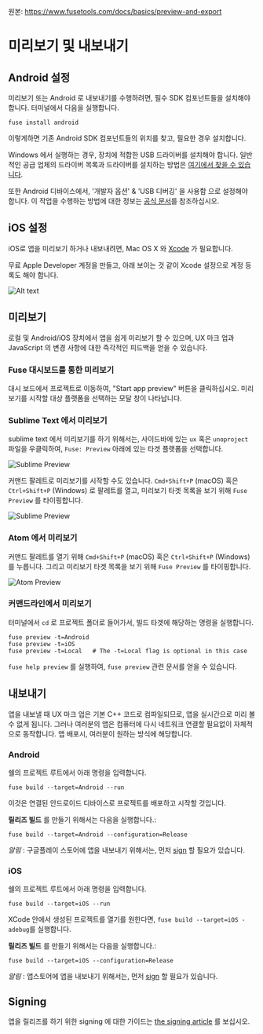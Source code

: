 
원본: https://www.fusetools.com/docs/basics/preview-and-export

# 미리보기 및 내보내기 #

## Android 설정 ##

미리보기 또는 Android 로 내보내기를 수행하려면, 필수 SDK 컴포넌트들을 설치해야합니다. 터미널에서 다음을 실행합니다.

```
fuse install android
```

이렇게하면 기존 Android SDK 컴포넌트들의 위치를 찾고, 필요한 경우 설치합니다.

Windows 에서 실행하는 경우, 장치에 적합한 USB 드라이버를 설치해야 합니다. 일반적인 공급 업체의 드라이버 목록과 드라이버를 설치하는 방법은 [여기에서 찾을 수 있습니다](https://developer.android.com/studio/run/oem-usb.html#Drivers).

또한 Android 디바이스에서, '개발자 옵션' & 'USB 디버깅' 을 사용함 으로 설정해야 합니다. 이 작업을 수행하는 방법에 대한 정보는 [공식 문서](https://developer.android.com/studio/run/device.html)를 참조하십시오.

## iOS 설정 ## 

 iOS로 앱을 미리보기 하거나 내보내려면, Mac OS X 와 [Xcode](https://itunes.apple.com/en/app/xcode/id497799835) 가 필요합니다.

 무료 Apple Developer 계정을 만들고, 아래 보이는 것 같이 Xcode 설정으로 계정 등록도 해야 합니다.

![Alt text](https://res.cloudinary.com/fusetools/image/upload/w_450%2Ch_450%2Cdpr_1.0%2Cc_limit/documentation_v2/401edb6f22e77628712f87ecc5b4bde4__media/preview-and-export-xcode-add-apple-id.webp)

## 미리보기 ##

로컬 및 Android/iOS 장치에서 앱을 쉽게 미리보기 할 수 있으며, UX 마크 업과 JavaScript 의 변경 사항에 대한 즉각적인 피드백을 얻을 수 있습니다.

### Fuse 대시보드를 통한 미리보기 ###

대시 보드에서 프로젝트로 이동하여, "Start app preview" 버튼을 클릭하십시오. 미리보기를 시작할 대상 플랫폼을 선택하는 모달 창이 나타납니다.

### Sublime Text 에서 미리보기 ###

sublime text 에서 미리보기를 하기 위해서는, 사이드바에 있는 `ux` 혹은 `unoproject` 파일을 우클릭하여, `Fuse: Preview` 아래에 있는 타겟 플랫폼을 선택합니다.

![Sublime Preview](https://res.cloudinary.com/fusetools/image/upload/w_450%2Ch_450%2Cdpr_1.0%2Cc_limit/documentation_v2/04970d4c6ae8aa6d1827725e07de1844__media/preview-and-export-device-preview-osx-sublime-preview-menu.webp)

커맨드 팔레트로 미리보기를 시작할 수도 있습니다. `Cmd+Shift+P` (macOS) 혹은 `Ctrl+Shift+P` (Windows) 로 팔레트를 열고, 미리보기 타겟 목록을 보기 위해 `Fuse Preview` 를 타이핑합니다.

![Sublime Preview](https://res.cloudinary.com/fusetools/image/upload/w_450%2Ch_450%2Cdpr_1.0%2Cc_limit/documentation_v2/7548a0c1fe7bbef48688ceef464bb620__media/preview-and-export-device-preview-sublime-command-palette.webp)

### Atom 에서 미리보기 ###

커맨드 팔레트를 열기 위해 `Cmd+Shift+P` (macOS) 혹은 `Ctrl+Shift+P` (Windows) 를 누릅니다. 그리고 미리보기 타겟 목록을 보기 위해 `Fuse Preview` 를 타이핑합니다.

![Atom Preview](https://res.cloudinary.com/fusetools/image/upload/w_450%2Ch_450%2Cdpr_1.0%2Cc_limit/documentation_v2/2a7f70bfe13262201cda43410d1c3872__media/preview-and-export-device-preview-atom-command-palette.webp) 

### 커맨드라인에서 미리보기 ###

터미널에서 `cd` 로 프로젝트 폴더로 들어가서, 빌드 타겟에 해당하는 명령을 실행합니다.

```
fuse preview -t=Android
fuse preview -t=iOS
fuse preview -t=Local   # The -t=Local flag is optional in this case
```

`fuse help preview` 를 실행하여, `fuse preview` 관련 문서를 얻을 수 있습니다.

## 내보내기 ##

앱을 내보낼 때 UX 마크 업은 기본 C++ 코드로 컴파일되므로, 앱을 실시간으로 미리 볼 수 없게 됩니다. 그러나 여러분의 앱은 컴퓨터에 다시 네트워크 연결할 필요없이 자체적으로 동작합니다. 앱 배포시, 여러분이 원하는 방식에 해당합니다.

### Android ###

쉘의 프로젝트 루트에서 아래 명령을 입력합니다.

```
fuse build --target=Android --run
```

이것은 연결된 안드로이드 디바이스로 프로젝트를 배포하고 시작할 것입니다.

**릴리즈 빌드** 를 만들기 위해서는 다음을 실행합니다.:

```
fuse build --target=Android --configuration=Release
```

*알림* : 구글플레이 스토어에 앱을 내보내기 위해서는, 먼저 [sign](https://www.fusetools.com/docs/preview-and-export/signing) 할 필요가 있습니다.

### iOS ###

쉘의 프로젝트 루트에서 아래 명령을 입력합니다.

```
fuse build --target=iOS --run
```

XCode 안에서 생성된 프로젝트를 열기를 원한다면, `fuse build --target=iOS -adebug`를 실행합니다.

**릴리즈 빌드** 를 만들기 위해서는 다음을 실행합니다.:

```
fuse build --target=iOS --configuration=Release
```

*알림* : 앱스토어에 앱을 내보내기 위해서는, 먼저 [sign](https://www.fusetools.com/docs/preview-and-export/signing) 할 필요가 있습니다.

## Signing ##

앱을 릴리즈를 하기 위한 signing 에 대한 가이드는 [the signing article](https://www.fusetools.com/docs/preview-and-export/signing) 를 보십시오.
